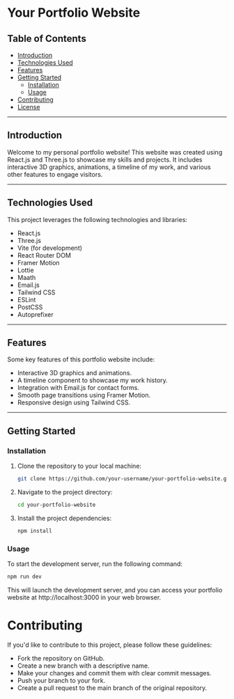 # Your Portfolio Website

## Table of Contents

- [Introduction](#introduction)
- [Technologies Used](#technologies-used)
- [Features](#features)
- [Getting Started](#getting-started)
  - [Installation](#installation)
  - [Usage](#usage)
- [Contributing](#contributing)
- [License](#license)

---

## Introduction

Welcome to my personal portfolio website! This website was created using React.js and Three.js to showcase my skills and projects. It includes interactive 3D graphics, animations, a timeline of my work, and various other features to engage visitors.

---

## Technologies Used

This project leverages the following technologies and libraries:

- React.js
- Three.js
- Vite (for development)
- React Router DOM
- Framer Motion
- Lottie
- Maath
- Email.js
- Tailwind CSS
- ESLint
- PostCSS
- Autoprefixer

---

## Features

Some key features of this portfolio website include:

- Interactive 3D graphics and animations.
- A timeline component to showcase my work history.
- Integration with Email.js for contact forms.
- Smooth page transitions using Framer Motion.
- Responsive design using Tailwind CSS.

---

## Getting Started

### Installation

1. Clone the repository to your local machine:

    ```bash
    git clone https://github.com/your-username/your-portfolio-website.git
    ```

2. Navigate to the project directory:

    ```bash
    cd your-portfolio-website
    ```

3. Install the project dependencies:

    ```bash
    npm install
    ```

### Usage

To start the development server, run the following command:

```bash
npm run dev
```

This will launch the development server, and you can access your portfolio website at http://localhost:3000 in your web browser.

# Contributing
If you'd like to contribute to this project, please follow these guidelines:

- Fork the repository on GitHub.
- Create a new branch with a descriptive name.
- Make your changes and commit them with clear commit messages.
- Push your branch to your fork.
- Create a pull request to the main branch of the original repository.